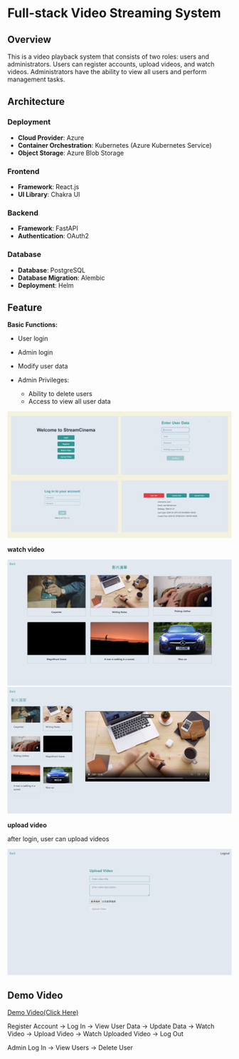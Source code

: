 # Full-stack Video Streaming System

## Overview

This is a video playback system that consists of two roles: users and administrators. Users can register accounts, upload videos, and watch videos. Administrators have the ability to view all users and perform management tasks.

## Architecture

### Deployment

- **Cloud Provider**: Azure
- **Container Orchestration**: Kubernetes (Azure Kubernetes Service)
- **Object Storage**: Azure Blob Storage

### Frontend

- **Framework**: React.js
- **UI Library**: Chakra UI

### Backend

- **Framework**: FastAPI
- **Authentication**: OAuth2

### Database

- **Database**: PostgreSQL
- **Database Migration**: Alembic
- **Deployment**: Helm

## Feature

**Basic Functions:**

- User login
- Admin login
- Modify user data

- Admin Privileges:

  - Ability to delete users
  - Access to view all user data

<img src="img/login.jpg" alt="Login">

**watch video**

<img src="img/video-1.jpg" alt="Video 1">
<img src="img/video-2.jpg" alt="Video 2">

**upload video**

after login, user can upload videos

<img src="img/upload.jpg" alt="Upload">

## Demo Video

[Demo Video(Click Here)](https://youtu.be/MZd8qqe7Zww)

Register Account -> Log In -> View User Data -> Update Data -> Watch Video -> Upload Video -> Watch Uploaded Video -> Log Out

Admin Log In -> View Users -> Delete User
